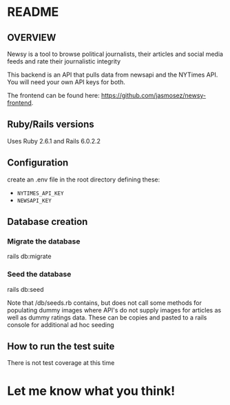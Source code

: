 # README

## OVERVIEW
Newsy is a tool to browse political journalists, their articles and social media feeds and rate their journalistic integrity

This backend is an API that pulls data from newsapi and the NYTimes API. You will need your own API keys for both.

The frontend can be found here: https://github.com/jasmosez/newsy-frontend.

## Ruby/Rails versions
Uses Ruby 2.6.1 and Rails 6.0.2.2

## Configuration
create an .env file in the root directory defining these:

* `NYTIMES_API_KEY`
* `NEWSAPI_KEY`


## Database creation
### Migrate the database
rails db:migrate

### Seed the database
rails db:seed

Note that /db/seeds.rb contains, but does not call some methods for populating dummy images where API's do not supply images for articles as well as dummy ratings data. These can be copies and pasted to a rails console for additional ad hoc seeding

## How to run the test suite
There is not test coverage at this time

# Let me know what you think!

